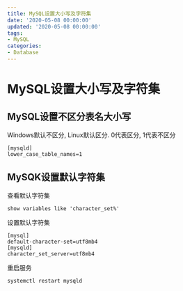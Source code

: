 ```yaml
---
title: MySQL设置大小写及字符集
date: '2020-05-08 00:00:00'
updated: '2020-05-08 00:00:00'
tags:
- MySQL
categories:
- Database
---
```


# MySQL设置大小写及字符集

## MySQL设置不区分表名大小写

Windows默认不区分, Linux默认区分. 0代表区分, 1代表不区分

```properties
[mysqld]
lower_case_table_names=1
```

## MySQK设置默认字符集

查看默认字符集

```mysql
show variables like 'character_set%'
```

设置默认字符集

```properties
[mysql]
default-character-set=utf8mb4
[mysqld]
character_set_server=utf8mb4
```

重启服务

```bash
systemctl restart mysqld
```

